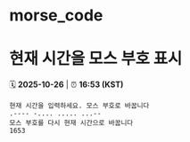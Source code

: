 # morse_code
# 현재 시간을 모스 부호 표시
<!-- MORSE_TIME_START -->
🗓️ **2025-10-26** | ⏰ **16:53 (KST)**

```
현재 시간을 입력하세요. 모스 부호로 바꿉니다
.---- -.... ..... ...--
모스 부호를 다시 현재 시간으로 바꿉니다
1653
```
<!-- MORSE_TIME_END -->
